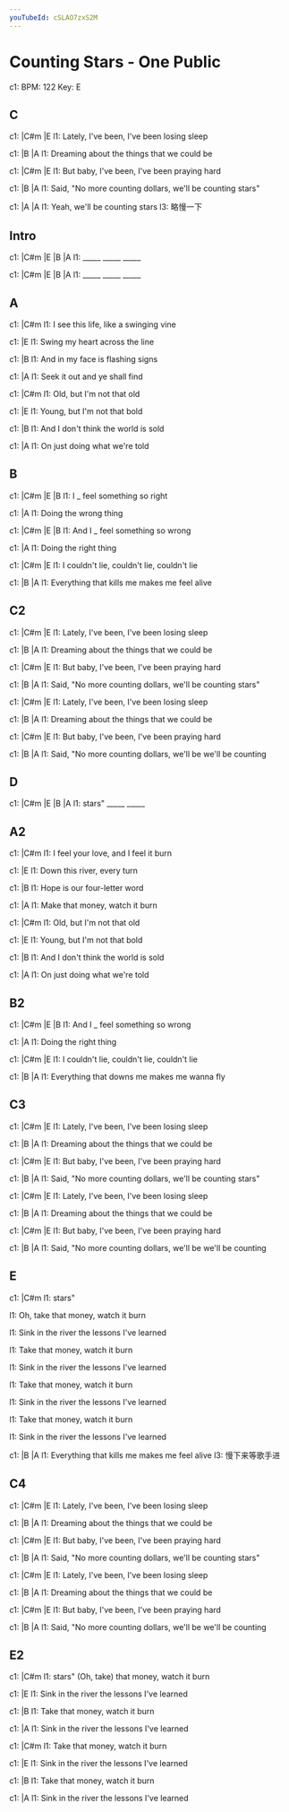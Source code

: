 ```yaml
---
youTubeId: cSLAO7zxS2M
---
```


# Counting Stars - One Public

c1: BPM: 122 Key: E

## C

c1: |C#m               |E
l1:  Lately, I've been, I've been losing sleep

c1: |B                              |A
l1:   Dreaming about the things that we could be

c1:    |C#m             |E
l1: But baby, I've been, I've been praying hard

c1: |B                                |A
l1:   Said, "No more counting dollars, we'll be counting stars"

c1: |A                        |A
l1:   Yeah, we'll be counting  stars
l3:                   略慢一下

## Intro

c1: |C#m  |E    |B    |A
l1:  _____ _____ _____

c1: |C#m  |E    |B    |A
l1:  _____ _____ _____

## A

c1:          |C#m
l1: I see this life, like a swinging vine

c1: |E
l1:  Swing my heart across the line

c1:    |B
l1: And in my face is flashing signs

c1: |A
l1:   Seek it out and ye shall find

c1: |C#m
l1:  Old, but I'm not that old

c1: |E
l1:  Young, but I'm not that bold

c1:    |B
l1: And I don't think the world is sold

c1: |A
l1:   On just doing what we're told

## B

c1: |C#m    |E                  |B
l1:     I _    feel something so right

c1:                |A
l1: Doing the wrong  thing


c1: |C#m     |E                 |B
l1:   And I _  feel something so wrong

c1:                |A
l1: Doing the right  thing

c1: |C#m                      |E
l1:   I couldn't lie, couldn't lie, couldn't lie

c1: |B              |A
l1:  Everything that kills me makes me feel alive

## C2

c1: |C#m               |E
l1:  Lately, I've been, I've been losing sleep

c1: |B                              |A
l1:   Dreaming about the things that we could be

c1:    |C#m             |E
l1: But baby, I've been, I've been praying hard

c1: |B                                |A
l1:   Said, "No more counting dollars, we'll be counting stars"

c1: |C#m               |E
l1:  Lately, I've been, I've been losing sleep

c1: |B                              |A
l1:   Dreaming about the things that we could be

c1:    |C#m             |E
l1: But baby, I've been, I've been praying hard

c1: |B                                |A
l1:   Said, "No more counting dollars, we'll be we'll be counting

## D

c1: |C#m   |E    |B    |A
l1:  stars" _____ _____

## A2

c1:            |C#m
l1: I feel your love, and I feel it burn

c1: |E
l1:  Down this river, every turn

c1: |B
l1:  Hope is our four-letter word

c1: |A
l1:  Make that money, watch it burn

c1: |C#m
l1:  Old, but I'm not that old

c1: |E
l1:  Young, but I'm not that bold

c1:    |B
l1: And I don't think the world is sold

c1: |A
l1:   On just doing what we're told

## B2


c1: |C#m     |E                 |B
l1:   And I _  feel something so wrong

c1:                |A
l1: Doing the right  thing

c1: |C#m                      |E
l1:   I couldn't lie, couldn't lie, couldn't lie

c1: |B              |A
l1:  Everything that downs me makes me wanna fly

## C3

c1: |C#m               |E
l1:  Lately, I've been, I've been losing sleep

c1: |B                              |A
l1:   Dreaming about the things that we could be

c1:    |C#m             |E
l1: But baby, I've been, I've been praying hard

c1: |B                                |A
l1:   Said, "No more counting dollars, we'll be counting stars"

c1: |C#m               |E
l1:  Lately, I've been, I've been losing sleep

c1: |B                              |A
l1:   Dreaming about the things that we could be

c1:    |C#m             |E
l1: But baby, I've been, I've been praying hard

c1: |B                                |A
l1:   Said, "No more counting dollars, we'll be we'll be counting

## E

c1: |C#m
l1:  stars"

l1: Oh, take that money, watch it burn

l1: Sink in the river the lessons I've learned

l1: Take that money, watch it burn

l1: Sink in the river the lessons I've learned

l1: Take that money, watch it burn

l1: Sink in the river the lessons I've learned

l1: Take that money, watch it burn

l1: Sink in the river the lessons I've learned


c1: |B              |A
l1:  Everything that kills me        makes me feel alive
l3:                          慢下来等歌手进

## C4

c1: |C#m               |E
l1:  Lately, I've been, I've been losing sleep

c1: |B                              |A
l1:   Dreaming about the things that we could be

c1:    |C#m             |E
l1: But baby, I've been, I've been praying hard

c1: |B                                |A
l1:   Said, "No more counting dollars, we'll be counting stars"

c1: |C#m               |E
l1:  Lately, I've been, I've been losing sleep

c1: |B                              |A
l1:   Dreaming about the things that we could be

c1:    |C#m             |E
l1: But baby, I've been, I've been praying hard

c1: |B                                |A
l1:   Said, "No more counting dollars, we'll be we'll be counting


## E2

c1: |C#m
l1:  stars" (Oh, take) that money, watch it burn

c1: |E
l1:  Sink in the river the lessons I've learned

c1: |B
l1:  Take that money, watch it burn

c1: |A
l1:  Sink in the river the lessons I've learned

c1: |C#m
l1:  Take that money, watch it burn

c1: |E
l1: Sink in the river the lessons I've learned

c1: |B
l1:  Take that money, watch it burn

c1: |A
l1:  Sink in the river the lessons I've learned
